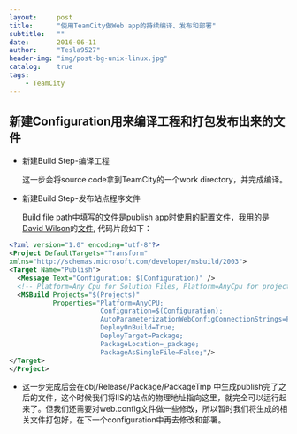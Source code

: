 ```yaml
---
layout:     post
title:      "使用TeamCity做Web app的持续编译、发布和部署"
subtitle:   ""
date:       2016-06-11
author:     "Tesla9527"
header-img: "img/post-bg-unix-linux.jpg"
catalog:    true
tags:
    - TeamCity
---
```



## 新建Configuration用来编译工程和打包发布出来的文件

- 新建Build Step-编译工程

  这一步会将source code拿到TeamCity的一个work directory，并完成编译。

- 新建Build Step-发布站点程序文件

	Build file path中填写的文件是publish app时使用的配置文件，我用的是[David Wilson](https://essenceofcode.com/about/)的[文件](https://essenceofcode.com/2012/08/20/using-msbuild-and-team-city-for-deployments-part-2-continuous-integration-build-and-verify/),
	代码片段如下：

```xml
<?xml version="1.0" encoding="utf-8"?>
<Project DefaultTargets="Transform"
xmlns="http://schemas.microsoft.com/developer/msbuild/2003">
<Target Name="Publish">
  <Message Text="Configuration: $(Configuration)" />
  <!-- Platform=Any Cpu for Solution Files, Platform=AnyCpu for project files-->
  <MSBuild Projects="$(Projects)"
           Properties="Platform=AnyCPU;
                       Configuration=$(Configuration);
                       AutoParameterizationWebConfigConnectionStrings=False;
                       DeployOnBuild=True;
                       DeployTarget=Package;
                       PackageLocation=_package;
                       PackageAsSingleFile=False;"/>
</Target>
</Project>
```

-	这一步完成后会在obj/Release/Package/PackageTmp 中生成publish完了之后的文件，这个时候我们将IIS的站点的物理地址指向这里，就完全可以运行起来了。但我们还需要对web.config文件做一些修改，所以暂时我们将生成的相关文件打包好，在下一个configuration中再去修改和部署。
